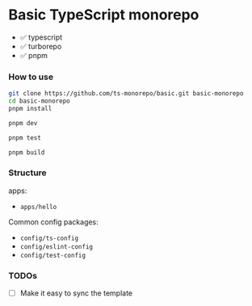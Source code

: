 # Basic TypeScript monorepo

- ✅ typescript
- ✅ turborepo
- ✅ pnpm

### How to use

```zsh
git clone https://github.com/ts-monorepo/basic.git basic-monorepo
cd basic-monorepo
pnpm install
```

```zsh
pnpm dev
```

```zsh
pnpm test
```

```zsh
pnpm build
```

### Structure

apps:

- `apps/hello`

Common config packages:

- `config/ts-config`
- `config/eslint-config`
- `config/test-config`

### TODOs

- [ ] Make it easy to sync the template
